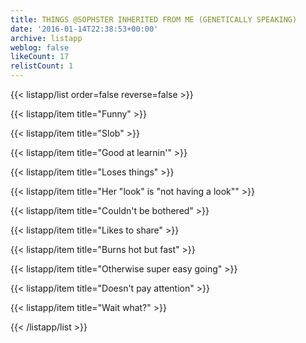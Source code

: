 ```yaml
---
title: THINGS @SOPHSTER INHERITED FROM ME (GENETICALLY SPEAKING)
date: '2016-01-14T22:38:53+00:00'
archive: listapp
weblog: false
likeCount: 17
relistCount: 1
---
```



{{< listapp/list order=false reverse=false >}}

   {{< listapp/item title="Funny" >}}

   {{< listapp/item title="Slob" >}}

   {{< listapp/item title="Good at learnin'" >}}

   {{< listapp/item title="Loses things" >}}

   {{< listapp/item title="Her \"look\" is \"not having a look\"" >}}

   {{< listapp/item title="Couldn't be bothered" >}}

   {{< listapp/item title="Likes to share" >}}

   {{< listapp/item title="Burns hot but fast" >}}

   {{< listapp/item title="Otherwise super easy going" >}}

   {{< listapp/item title="Doesn't pay attention" >}}

   {{< listapp/item title="Wait what?" >}}

{{< /listapp/list >}}
